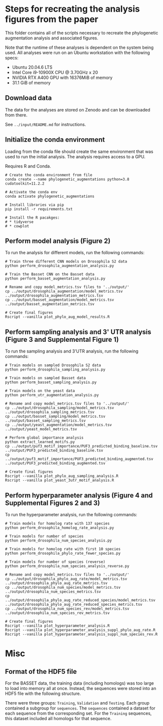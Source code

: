 # Steps for recreating the analysis figures from the paper

This folder contains all of the scripts necessary to recreate the phylogenetic augmentation analysis and associated figures.

Note that the runtime of these analyses is dependent on the system being used. All analyses were run on an Ubuntu workstation with the following specs:

* Ubuntu 20.04.6 LTS
* Intel Core i9-10900X CPU @ 3.70GHz x 20
* NVIDIA RTX A400 GPU with 16376MiB of memory
* 31.1 GiB of memory

## Download data

The data for the analyses are stored on Zenodo and can be downloaded from there.

See `../input/README.md` for instructions.

## Initialize the conda environment

Loading from the conda file should create the same environment that was used to run the initial analysis. The analysis requires access to a GPU.

Requires R and Conda.

```
# Create the conda environment from file
conda create --name phylogenetic_augmentations python=3.8 cudatoolkit=11.2.2

# Activate the conda env
conda activate phylogenetic_augmentations

# Install libraries via pip
pip install -r requirements.txt

# Install the R pacakges:
# * tidyverse
# * cowplot

```

## Perform model analysis (Figure 2)

To run the analysis for different models, run the following commands:

```
# Train three different CNN models on Drosophila S2 data
python perform_drosophila_augmentation_analysis.py

# Train the Basset CNN on the Basset data
python perform_basset_augmentation_analysis.py

# Rename and copy model_metrics.tsv files to '../output/'
cp ../output/drosophila_augmentation/model_metrics.tsv ../output/drosophila_augmentation_metrics.tsv
cp ../output/basset_augmentation/model_metrics.tsv ../output/basset_augmentation_metrics.tsv

# Create final figures
Rscript --vanilla plot_phylo_aug_model_results.R
```

## Perform sampling analysis and 3' UTR analysis (Figure 3 and Supplemental Figure 1)

To run the sampling analysis and 3'UTR analysis, run the following commands:

```
# Train models on sampled Drosophila S2 data
python perform_drosophila_sampling_analysis.py

# Train models on sampled Basset data
python perform_basset_sampling_analysis.py

# Train models on the yeast data
python perform_utr_augmentation_analysis.py

# Rename and copy model_metrics.tsv files to '../output/'
cp ../output/drosophila_sampling/model_metrics.tsv ../output/drosophila_sampling_metrics.tsv
cp ../output/basset_sampling/model_metrics.tsv ../output/basset_sampling_metrics.tsv
cp ../output/yeast_augmentation/model_metrics.tsv ../output/yeast_model_metrics.tsv

# Perform global importance analysis
python extract_learned_motifs.py
cp ../output/puf3_motif_importance/PUF3_predicted_binding_baseline.tsv ../output/PUF3_predicted_binding_baseline.tsv
cp ../output/puf3_motif_importance/PUF3_predicted_binding_augmented.tsv ../output/PUF3_predicted_binding_augmented.tsv

# Create final figures
Rscript --vanilla plot_phylo_aug_sampling_analysis.R
Rscript --vanilla plot_yeast_3utr_motif_analysis.R
```

## Perform hyperparameter analysis (Figure 4 and Supplemental Figures 2 and 3)

To run the hyperparameter analysis, run the following commands:

```
# Train models for homolog rate with 137 species
python perform_drosophila_homolog_rate_analysis.py

# Train models for number of species
python perform_drosophila_num_species_analysis.py

# Train models for homolog rate with first 10 species
python perform_drosophila_phylo_rate_fewer_species.py

# Train models for number of species (reverse)
python perform_drosophila_num_species_analysis_reverse.py

# Rename and copy model_metrics.tsv files to '../output/'
cp ../output/drosophila_phylo_aug_rate/model_metrics.tsv ../output/drosophila_phylo_aug_rate_metrics.tsv
cp ../output/drosophila_num_species/model_metrics.tsv ../output/drosophila_num_species_metrics.tsv
cp ../output/drosophila_phylo_aug_rate_reduced_species/model_metrics.tsv ../output/drosophila_phylo_aug_rate_reduced_species_metrics.tsv
cp ../output/drosophila_num_species_rev/model_metrics.tsv ../output/drosophila_num_species_rev_metrics.tsv

# Create final figures
Rscript --vanilla plot_hyperparameter_analysis.R
Rscript --vanilla plot_hyperparameter_analysis_suppl_phylo_aug_rate.R
Rscript --vanilla plot_hyperparameter_analysis_suppl_num_species_rev.R
```

# Misc

## Format of the HDF5 file

For the BASSET data, the training data (including homologs) was too large to load into memory all at once. Instead, the sequences were stored into an HDF5 file with the following structure.

There were three groups: `Training`, `Validation` and `Testing`. Each group contained a subgroup for `sequences`.
The `sequences` contained a dataset for each sequence from the corresponding set. For the `Training` sequences, this dataset included all homologs for that sequence.
